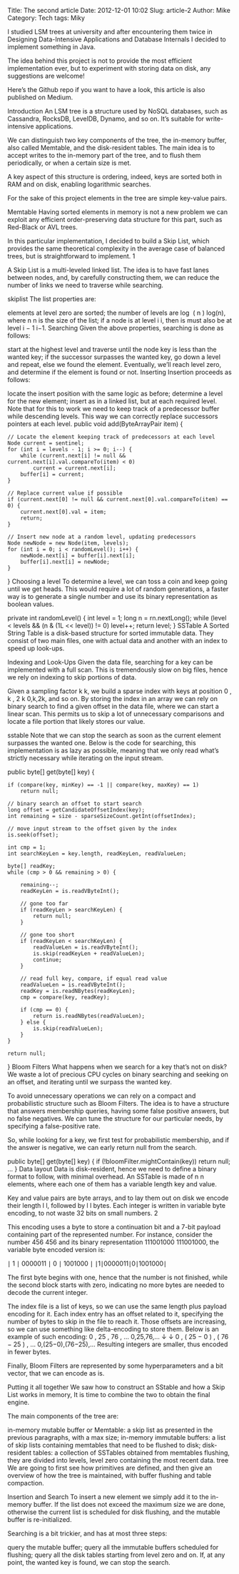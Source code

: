 Title: The second article
Date: 2012-12-01 10:02
Slug: article-2
Author: Mike
Category: Tech
tags: Miky

I studied LSM trees at university and after encountering them twice in Designing Data-Intensive Applications and Database Internals I decided to implement something in Java.

The idea behind this project is not to provide the most efficient implementation ever, but to experiment with storing data on disk, any suggestions are welcome!

Here’s the Github repo if you want to have a look, this article is also published on Medium.

Introduction 
An LSM tree is a structure used by NoSQL databases, such as Cassandra, RocksDB, LevelDB, Dynamo, and so on. It’s suitable for write-intensive applications.

We can distinguish two key components of the tree, the in-memory buffer, also called Memtable, and the disk-resident tables. The main idea is to accept writes to the in-memory part of the tree, and to flush them periodically, or when a certain size is met.

A key aspect of this structure is ordering, indeed, keys are sorted both in RAM and on disk, enabling logarithmic searches.

For the sake of this project elements in the tree are simple key-value pairs.

Memtable 
Having sorted elements in memory is not a new problem we can exploit any efficient order-preserving data structure for this part, such as Red-Black or AVL trees.

In this particular implementation, I decided to build a Skip List, which provides the same theoretical complexity in the average case of balanced trees, but is straightforward to implement. 1

A Skip List is a multi-leveled linked list. The idea is to have fast lanes between nodes, and, by carefully constructing them, we can reduce the number of links we need to traverse while searching.

skiplist
The list properties are:

elements at level zero are sorted;
the number of levels are 
log
⁡
(
n
)
log(n), where 
n
n is the size of the list;
if a node is at level 
i
i, then is must also be at level 
i
−
1
i−1.
Searching 
Given the above properties, searching is done as follows:

start at the highest level and traverse until the node key is less than the wanted key;
if the successor surpasses the wanted key, go down a level and repeat, else we found the element. Eventually, we’ll reach level zero, and determine if the element is found or not.
Inserting 
Insertion proceeds as follows:

locate the insert position with the same logic as before;
determine a level for the new element;
insert as in a linked list, but at each required level. Note that for this to work we need to keep track of a predecessor buffer while descending levels. This way we can correctly replace successors pointers at each level.
public void add(ByteArrayPair item) {

    // Locate the element keeping track of predecessors at each level
    Node current = sentinel;
    for (int i = levels - 1; i >= 0; i--) {
        while (current.next[i] != null && current.next[i].val.compareTo(item) < 0)
            current = current.next[i];
        buffer[i] = current; 
    }

    // Replace current value if possible
    if (current.next[0] != null && current.next[0].val.compareTo(item) == 0) {
        current.next[0].val = item;
        return;
    }

    // Insert new node at a random level, updating predecessors
    Node newNode = new Node(item, levels);
    for (int i = 0; i < randomLevel(); i++) {
        newNode.next[i] = buffer[i].next[i];
        buffer[i].next[i] = newNode;
    }
}
Choosing a level 
To determine a level, we can toss a coin and keep going until we get heads. This would require a lot of random generations, a faster way is to generate a single number and use its binary representation as boolean values.

private int randomLevel() {
    int level = 1;
    long n = rn.nextLong();
    while (level < levels && (n & (1L << level)) != 0)
        level++;
    return level;
}
SSTable 
A Sorted String Table is a disk-based structure for sorted immutable data. They consist of two main files, one with actual data and another with an index to speed up look-ups.

Indexing and Look-Ups 
Given the data file, searching for a key can be implemented with a full scan. This is tremendously slow on big files, hence we rely on indexing to skip portions of data.

Given a sampling factor 
k
k, we build a sparse index with keys at position 
0
,
k
,
2
k
0,k,2k, and so on. By storing the index in an array we can rely on binary search to find a given offset in the data file, where we can start a linear scan. This permits us to skip a lot of unnecessary comparisons and locate a file portion that likely stores our value.

sstable
Note that we can stop the search as soon as the current element surpasses the wanted one. Below is the code for searching, this implementation is as lazy as possible, meaning that we only read what’s strictly necessary while iterating on the input stream.

public byte[] get(byte[] key) {

    if (compare(key, minKey) == -1 || compare(key, maxKey) == 1)
        return null;

    // binary search an offset to start search
    long offset = getCandidateOffsetIndex(key);
    int remaining = size - sparseSizeCount.getInt(offsetIndex);
    
    // move input stream to the offset given by the index
    is.seek(offset);

    int cmp = 1;
    int searchKeyLen = key.length, readKeyLen, readValueLen;

    byte[] readKey;
    while (cmp > 0 && remaining > 0) {

        remaining--;
        readKeyLen = is.readVByteInt();

        // gone too far
        if (readKeyLen > searchKeyLen) {
            return null;
        }

        // gone too short
        if (readKeyLen < searchKeyLen) {
            readValueLen = is.readVByteInt();
            is.skip(readKeyLen + readValueLen);
            continue;
        }

        // read full key, compare, if equal read value
        readValueLen = is.readVByteInt();
        readKey = is.readNBytes(readKeyLen);
        cmp = compare(key, readKey);

        if (cmp == 0) {
            return is.readNBytes(readValueLen);
        } else {
            is.skip(readValueLen);
        }
    }

    return null;
}
Bloom Filters 
What happens when we search for a key that’s not on disk? We waste a lot of precious CPU cycles on binary searching and seeking on an offset, and iterating until we surpass the wanted key.

To avoid unnecessary operations we can rely on a compact and probabilistic structure such as Bloom Filters. The idea is to have a structure that answers membership queries, having some false positive answers, but no false negatives. We can tune the structure for our particular needs, by specifying a false-positive rate.

So, while looking for a key, we first test for probabilistic membership, and if the answer is negative, we can early return null from the search.

public byte[] get(byte[] key) {
    if (!bloomFilter.mightContain(key))
        return null;
    ...
}
Data layout 
Data is disk-resident, hence we need to define a binary format to follow, with minimal overhead. An SSTable is made of 
n
n elements, where each one of them has a variable length key and value.

Key and value pairs are byte arrays, and to lay them out on disk we encode their length 
l
l, followed by 
l
l bytes. Each integer is written in variable byte encoding, to not waste 32 bits on small numbers. 2

This encoding uses a byte to store a continuation bit and a 7-bit payload containing part of the represented number. For instance, consider the number 
456
456 and its binary representation 
111001000
111001000, the variable byte encoded version is:

∣
1
∣
0000011
∣
0
∣
1001000
∣
∣1∣0000011∣0∣1001000∣

The first byte begins with one, hence that the number is not finished, while the second block starts with zero, indicating no more bytes are needed to decode the current integer.

The index file is a list of keys, so we can use the same length plus payload encoding for it. Each index entry has an offset related to it, specifying the number of bytes to skip in the file to reach it. Those offsets are increasing, so we can use something like delta-encoding to store them. Below is an example of such encoding:
0
,
25
,
76
,
…
0,25,76,…
↓
↓
0
,
(
25
−
0
)
,
(
76
−
25
)
,
…
0,(25−0),(76−25),…
Resulting integers are smaller, thus encoded in fewer bytes.

Finally, Bloom Filters are represented by some hyperparameters and a bit vector, that we can encode as is.

Putting it all together 
We saw how to construct an SStable and how a Skip List works in memory, It is time to combine the two to obtain the final engine.

The main components of the tree are:

in-memory mutable buffer or Memtable: a skip list as presented in the previous paragraphs, with a max size;
in-memory immutable buffers: a list of skip lists containing memtables that need to be flushed to disk;
disk-resident tables: a collection of SSTables obtained from memtables flushing, they are divided into levels, level zero containing the most recent data.
tree
We are going to first see how primitives are defined, and then give an overview of how the tree is maintained, with buffer flushing and table compaction.

Insertion and Search 
To insert a new element we simply add it to the in-memory buffer. If the list does not exceed the maximum size we are done, otherwise the current list is scheduled for disk flushing, and the mutable buffer is re-initialized.

Searching is a bit trickier, and has at most three steps:

query the mutable buffer;
query all the immutable buffers scheduled for flushing;
query all the disk tables starting from level zero and on.
If, at any point, the wanted key is found, we can stop the search.